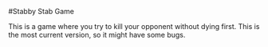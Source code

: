 #Stabby Stab Game

This is a game where you try to kill your opponent without dying first.
This is the most current version, so it might have some bugs.
